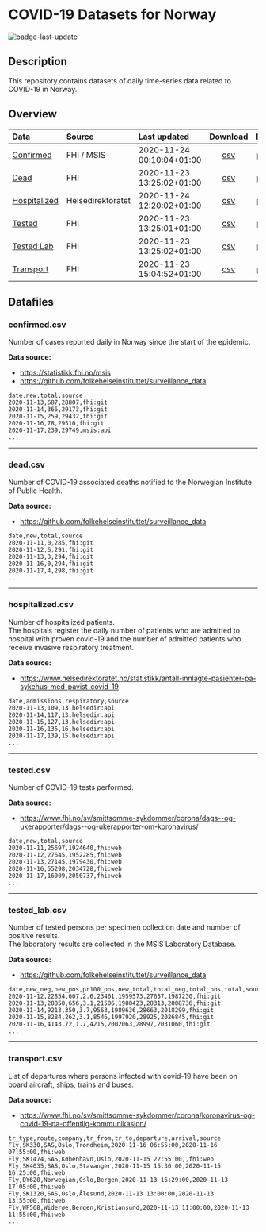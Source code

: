 # COVID-19 Datasets for Norway
![badge-last-update](https://img.shields.io/github/last-commit/frefrik/c19norge-data?label=Last%20update)
## Description
This repository contains datasets of daily time-series data related to COVID-19 in Norway.  

## Overview
<!-- table starts -->
|Data|Source|Last updated|Download|Preview|
| :--- | :--- | :--- | :--- | :--- |
|[Confirmed](#confirmedcsv)|FHI / MSIS|2020-11-24 00:10:04+01:00|[<center>csv</center>](https://raw.githubusercontent.com/frefrik/c19norge-data/main/data/confirmed.csv)|[<center>preview</center>](data/confirmed.csv)|
|[Dead](#deadcsv)|FHI|2020-11-23 13:25:02+01:00|[<center>csv</center>](https://raw.githubusercontent.com/frefrik/c19norge-data/main/data/dead.csv)|[<center>preview</center>](data/dead.csv)|
|[Hospitalized](#hospitalizedcsv)|Helsedirektoratet|2020-11-24 12:20:02+01:00|[<center>csv</center>](https://raw.githubusercontent.com/frefrik/c19norge-data/main/data/hospitalized.csv)|[<center>preview</center>](data/hospitalized.csv)|
|[Tested](#testedcsv)|FHI|2020-11-23 13:25:01+01:00|[<center>csv</center>](https://raw.githubusercontent.com/frefrik/c19norge-data/main/data/tested.csv)|[<center>preview</center>](data/tested.csv)|
|[Tested Lab](#tested_labcsv)|FHI|2020-11-23 13:25:02+01:00|[<center>csv</center>](https://raw.githubusercontent.com/frefrik/c19norge-data/main/data/tested_lab.csv)|[<center>preview</center>](data/tested_lab.csv)|
|[Transport](#transportcsv)|FHI|2020-11-23 15:04:52+01:00|[<center>csv</center>](https://raw.githubusercontent.com/frefrik/c19norge-data/main/data/transport.csv)|[<center>preview</center>](data/transport.csv)|
<!-- table ends -->
## Datafiles
### confirmed.csv
Number of cases reported daily in Norway since the start of the epidemic.

**Data source:**
- https://statistikk.fhi.no/msis
- https://github.com/folkehelseinstituttet/surveillance_data


```
date,new,total,source
2020-11-13,687,28807,fhi:git
2020-11-14,366,29173,fhi:git
2020-11-15,259,29432,fhi:git
2020-11-16,78,29510,fhi:git
2020-11-17,239,29749,msis:api
...
```  

---
### dead.csv
Number of COVID-19 associated deaths notified to the Norwegian Institute of Public Health.

**Data source:**
- https://github.com/folkehelseinstituttet/surveillance_data


```
date,new,total,source
2020-11-11,0,285,fhi:git
2020-11-12,6,291,fhi:git
2020-11-13,3,294,fhi:git
2020-11-16,0,294,fhi:git
2020-11-17,4,298,fhi:git
...
```

---
### hospitalized.csv
Number of hospitalized patients.  
The hospitals register the daily number of patients who are admitted to hospital with proven covid-19 and the number of admitted patients who receive invasive respiratory treatment.

**Data source:**
* https://www.helsedirektoratet.no/statistikk/antall-innlagte-pasienter-pa-sykehus-med-pavist-covid-19

```
date,admissions,respiratory,source
2020-11-13,109,13,helsedir:api
2020-11-14,117,13,helsedir:api
2020-11-15,127,13,helsedir:api
2020-11-16,135,16,helsedir:api
2020-11-17,139,15,helsedir:api
...
```

---
### tested.csv
Number of COVID-19 tests performed.

**Data source:**
* https://www.fhi.no/sv/smittsomme-sykdommer/corona/dags--og-ukerapporter/dags--og-ukerapporter-om-koronavirus/

```
date,new,total,source
2020-11-11,25697,1924640,fhi:web
2020-11-12,27645,1952285,fhi:web
2020-11-13,27145,1979430,fhi:web
2020-11-16,55298,2034728,fhi:web
2020-11-17,16009,2050737,fhi:web
...
```

---
### tested_lab.csv
Number of tested persons per specimen collection date and number of positive results.  
The laboratory results are collected in the MSIS Laboratory Database.

**Data source:**
* https://github.com/folkehelseinstituttet/surveillance_data

```
date,new_neg,new_pos,pr100_pos,new_total,total_neg,total_pos,total,source
2020-11-12,22854,607,2.6,23461,1959573,27657,1987230,fhi:git
2020-11-13,20850,656,3.1,21506,1980423,28313,2008736,fhi:git
2020-11-14,9213,350,3.7,9563,1989636,28663,2018299,fhi:git
2020-11-15,8284,262,3.1,8546,1997920,28925,2026845,fhi:git
2020-11-16,4143,72,1.7,4215,2002063,28997,2031060,fhi:git
...
```

---
### transport.csv
List of departures where persons infected with covid-19 have been on board aircraft, ships, trains and buses.

**Data source:**
* https://www.fhi.no/sv/smittsomme-sykdommer/corona/koronavirus-og-covid-19-pa-offentlig-kommunikasjon/

```
tr_type,route,company,tr_from,tr_to,departure,arrival,source
Fly,SK330,SAS,Oslo,Trondheim,2020-11-16 06:55:00,2020-11-16 07:55:00,fhi:web
Fly,SK1474,SAS,København,Oslo,2020-11-15 22:55:00,,fhi:web
Fly,SK4035,SAS,Oslo,Stavanger,2020-11-15 15:30:00,2020-11-15 16:25:00,fhi:web
Fly,DY620,Norwegian,Oslo,Bergen,2020-11-13 16:29:00,2020-11-13 17:05:00,fhi:web
Fly,SK1320,SAS,Oslo,Ålesund,2020-11-13 13:00:00,2020-11-13 13:55:00,fhi:web
Fly,WF568,Widerøe,Bergen,Kristiansund,2020-11-13 11:00:00,2020-11-13 11:55:00,fhi:web
...
```
